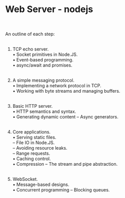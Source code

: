 # Web Server - nodejs<br /><br />

An outline of each step:<br /><br />

  1. TCP echo server.<br />
    • Socket primitives in Node.JS.<br />
    • Event-based programming.<br />
    • async/await and promises.<br /><br />

  2. A simple messaging protocol.<br />
     • Implementing a network protocol in TCP.<br />
     • Working with byte streams and managing buffers.<br /><br />

  3. Basic HTTP server.<br />
     • HTTP semantics and syntax.<br />
     • Generating dynamic content – Async generators.<br /><br />

  4. Core applications.<br />
     • Serving static files.<br />
       – File IO in Node.JS.<br />
       – Avoiding resource leaks.<br />
       – Range requests.<br />
     • Caching control.<br />
     • Compression – The stream and pipe abstraction.<br /><br />

  6. WebSocket.<br />
    • Message-based designs.<br />
    • Concurrent programming – Blocking queues.<br />
